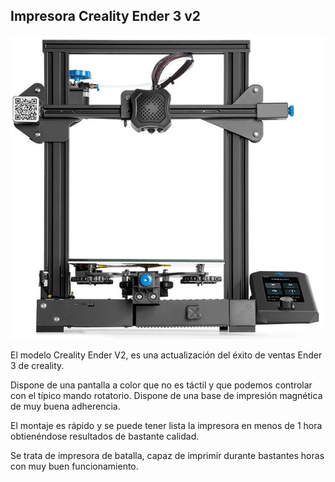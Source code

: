 ## Impresora Creality Ender 3 v2

![Creality Ender 3  v2](./images/CrealityEnder3_v2.jpeg)

El modelo Creality Ender V2, es una actualización del éxito de ventas Ender 3 de creality.

Dispone de una pantalla a color que no es táctil y que podemos controlar con el típico mando rotatorio. Dispone de una base de impresión magnética de muy buena adherencia.

El montaje es rápido y se puede tener lista la impresora en menos de 1 hora obtienéndose resultados de bastante calidad. 


Se trata de impresora de batalla, capaz de imprimir durante bastantes horas con muy buen funcionamiento.

